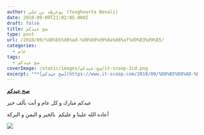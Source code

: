 ```yaml
---
author: يوغرطة بن علي (Youghourta Benali)
date: 2010-09-09T21:02:05.000Z
draft: false
title: صح عيدكم
type: post
url: /2010/09/%d8%b5%d8%ad-%d8%b9%d9%8a%d8%af%d9%83%d9%85/
categories:
  - عام
tags:
  - صح عيدكم
coverImage: /static/images/صح-عيدكم/it-scoop-3id.png
excerpt: "**[صح عيدكم](https://www.it-scoop.com/2010/09/%D8%B5%D8%AD-%D8%B9%D9%8A%D8%AF%D9%83%D9%85/)**\n\nعيدكم مبارك و كل عام و أنت بألف خير\n\nأعاده الله علينا و عليكم \_بالخير و اليمن و البركة\n\n\n"
---
```

**[صح عيدكم](https://www.it-scoop.com/2010/09/%D8%B5%D8%AD-%D8%B9%D9%8A%D8%AF%D9%83%D9%85/)**

عيدكم مبارك و كل عام و أنت بألف خير

أعاده الله علينا و عليكم  بالخير و اليمن و البركة

![](/static/images/صح-عيدكم/it-scoop-3id.png)
